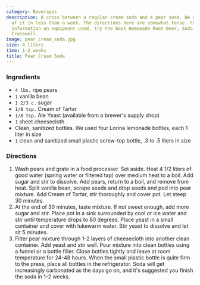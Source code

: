 ```yaml
---
category: Beverages
description: A cross between a regular cream soda and a pear soda. We drank four liters
  of it in less than a week. The directions here are somewhat terse. For more complete
  information on equipment used, try the book Homemade Root Beer, Soda & Pop by Stephen
  Cresswell.
image: pear_cream_soda.jpg
size: 4 liters
time: 1-2 weeks
title: Pear Cream Soda
---
```


### Ingredients

* `4 lbs.` ripe pears
* `1` vanilla bean
* `1 2/3 c.` sugar
* `1/8 tsp.` Cream of Tartar
* `1/8 tsp.` Ale Yeast (available from a brewer's supply shop)
* `1` sheet cheesecloth
* Clean, sanitized bottles. We used four Lorina lemonade bottles, each 1 liter in size
* `1` clean and sanitized small plastic screw-top bottle, .3 to .5 liters in size

### Directions

1. Wash pears and grate in a food processor. Set aside. Heat 4 1/2 liters of good water (spring water or filtered tap) over medium heat to a boil. Add sugar and stir to dissolve. Add pears, return to a boil, and remove from heat. Split vanilla bean, scrape seeds and drop seeds and pod into pear mixture. Add Cream of Tartar, stir thoroughly and cover pot. Let steep 30 minutes.
2. At the end of 30 minutes, taste mixture. If not sweet enough, add more sugar and stir. Place pot in a sink surrounded by cool or ice water and stir until temperature drops to 80 degrees. Place yeast in a small container and cover with lukewarm water. Stir yeast to dissolve and let sit 5 minutes.
3. Filter pear mixture through 1-2 layers of cheesecloth into another clean container. Add yeast and stir well. Pour mixture into clean bottles using a funnel or a bottle filler. Close bottles tightly and leave at room temperature for 24-48 hours. When the small plastic bottle is quite firm to the press, place all bottles in the refrigerator. Soda will get increasingly carbonated as the days go on, and it's suggested you finish the soda in 1-2 weeks.